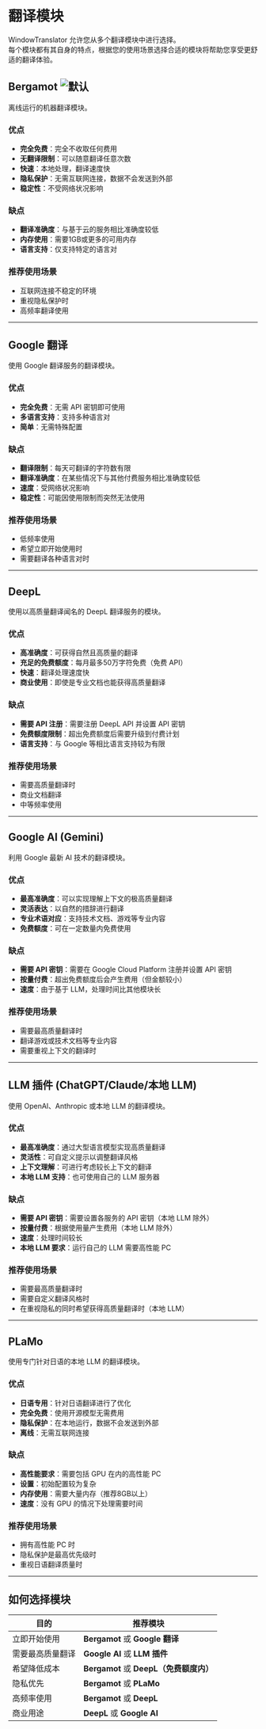 # 翻译模块

WindowTranslator 允许您从多个翻译模块中进行选择。  
每个模块都有其自身的特点，根据您的使用场景选择合适的模块将帮助您享受更舒适的翻译体验。

## Bergamot ![默认](https://img.shields.io/badge/默认-brightgreen)

离线运行的机器翻译模块。

### 优点
- **完全免费**：完全不收取任何费用
- **无翻译限制**：可以随意翻译任意次数
- **快速**：本地处理，翻译速度快
- **隐私保护**：无需互联网连接，数据不会发送到外部
- **稳定性**：不受网络状况影响

### 缺点
- **翻译准确度**：与基于云的服务相比准确度较低
- **内存使用**：需要1GB或更多的可用内存
- **语言支持**：仅支持特定的语言对

### 推荐使用场景
- 互联网连接不稳定的环境
- 重视隐私保护时
- 高频率翻译使用

---

## Google 翻译

使用 Google 翻译服务的翻译模块。

### 优点
- **完全免费**：无需 API 密钥即可使用
- **多语言支持**：支持多种语言对
- **简单**：无需特殊配置

### 缺点
- **翻译限制**：每天可翻译的字符数有限
- **翻译准确度**：在某些情况下与其他付费服务相比准确度较低
- **速度**：受网络状况影响
- **稳定性**：可能因使用限制而突然无法使用

### 推荐使用场景
- 低频率使用
- 希望立即开始使用时
- 需要翻译各种语言对时

---

## DeepL

使用以高质量翻译闻名的 DeepL 翻译服务的模块。

### 优点
- **高准确度**：可获得自然且高质量的翻译
- **充足的免费额度**：每月最多50万字符免费（免费 API）
- **快速**：翻译处理速度快
- **商业使用**：即使是专业文档也能获得高质量翻译

### 缺点
- **需要 API 注册**：需要注册 DeepL API 并设置 API 密钥
- **免费额度限制**：超出免费额度后需要升级到付费计划
- **语言支持**：与 Google 等相比语言支持较为有限

### 推荐使用场景
- 需要高质量翻译时
- 商业文档翻译
- 中等频率使用

---

## Google AI (Gemini)

利用 Google 最新 AI 技术的翻译模块。

### 优点
- **最高准确度**：可以实现理解上下文的极高质量翻译
- **灵活表达**：以自然的措辞进行翻译
- **专业术语对应**：支持技术文档、游戏等专业内容
- **免费额度**：可在一定数量内免费使用

### 缺点
- **需要 API 密钥**：需要在 Google Cloud Platform 注册并设置 API 密钥
- **按量付费**：超出免费额度后会产生费用（但金额较小）
- **速度**：由于基于 LLM，处理时间比其他模块长

### 推荐使用场景
- 需要最高质量翻译时
- 翻译游戏或技术文档等专业内容
- 需要重视上下文的翻译时

---

## LLM 插件 (ChatGPT/Claude/本地 LLM)

使用 OpenAI、Anthropic 或本地 LLM 的翻译模块。

### 优点
- **最高准确度**：通过大型语言模型实现高质量翻译
- **灵活性**：可自定义提示以调整翻译风格
- **上下文理解**：可进行考虑较长上下文的翻译
- **本地 LLM 支持**：也可使用自己的 LLM 服务器

### 缺点
- **需要 API 密钥**：需要设置各服务的 API 密钥（本地 LLM 除外）
- **按量付费**：根据使用量产生费用（本地 LLM 除外）
- **速度**：处理时间较长
- **本地 LLM 要求**：运行自己的 LLM 需要高性能 PC

### 推荐使用场景
- 需要最高质量翻译时
- 需要自定义翻译风格时
- 在重视隐私的同时希望获得高质量翻译时（本地 LLM）

---

## PLaMo

使用专门针对日语的本地 LLM 的翻译模块。

### 优点
- **日语专用**：针对日语翻译进行了优化
- **完全免费**：使用开源模型无需费用
- **隐私保护**：在本地运行，数据不会发送到外部
- **离线**：无需互联网连接

### 缺点
- **高性能要求**：需要包括 GPU 在内的高性能 PC
- **设置**：初始配置较为复杂
- **内存使用**：需要大量内存（推荐8GB以上）
- **速度**：没有 GPU 的情况下处理需要时间

### 推荐使用场景
- 拥有高性能 PC 时
- 隐私保护是最高优先级时
- 重视日语翻译质量时

---

## 如何选择模块

| 目的 | 推荐模块 |
|------|----------|
| 立即开始使用 | **Bergamot** 或 **Google 翻译** |
| 需要最高质量翻译 | **Google AI** 或 **LLM 插件** |
| 希望降低成本 | **Bergamot** 或 **DeepL（免费额度内）** |
| 隐私优先 | **Bergamot** 或 **PLaMo** |
| 高频率使用 | **Bergamot** 或 **DeepL** |
| 商业用途 | **DeepL** 或 **Google AI** |
